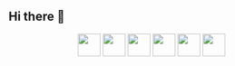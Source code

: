 ## Hi there 👋
<div align="center">
  <img src="https://cdn.jsdelivr.net/gh/devicons/devicon/icons/python/python-original.svg" width="40" height="40"/>
  <img src="https://cdn.jsdelivr.net/gh/devicons/devicon/icons/c/c-original.svg" width="40" height="40"/>
  <img src="https://upload.wikimedia.org/wikipedia/commons/thumb/3/33/Autodesk_Fusion_360_Logo.svg/512px-Autodesk_Fusion_360_Logo.svg.png" width="40" height="40"/>
  <img src="https://upload.wikimedia.org/wikipedia/commons/thumb/b/bb/Robot_Operating_System_logo.svg/768px-Robot_Operating_System_logo.svg.png" width="40" height="40"/>
  <img src="https://upload.wikimedia.org/wikipedia/commons/thumb/1/1c/Tinkercad_Logo.svg/1024px-Tinkercad_Logo.svg.png" width="40" height="40"/>
  <img src="https://cdn.jsdelivr.net/gh/devicons/devicon/icons/autocad/autocad-original.svg" width="40" height="40"/>
</div>


<!--
**AnvitaDey/AnvitaDey** is a ✨ _special_ ✨ repository because its `README.md` (this file) appears on your GitHub profile.

Here are some ideas to get you started:

- 🔭 I’m currently working on ...
- 🌱 I’m currently learning ...
- 👯 I’m looking to collaborate on ...
- 🤔 I’m looking for help with ...
- 💬 Ask me about ...
- 📫 How to reach me: ...
- 😄 Pronouns: ...
- ⚡ Fun fact: ...
-->
